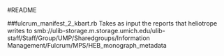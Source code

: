 #README

##fulcrum_manifest_2_kbart.rb
Takes as input the reports that heliotrope writes to smb://ulib-storage.m.storage.umich.edu/ulib-staff/Staff/Group/UMP/Sharedgroups/Information Management/Fulcrum/MPS/HEB_monograph_metadata
